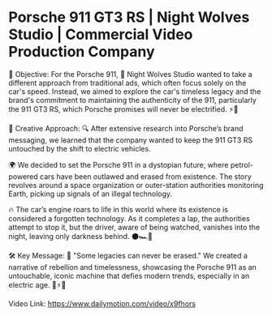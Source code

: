 # Porsche 911 GT3 RS | Night Wolves Studio | Commercial Video Production Company

🚗 Objective:
For the Porsche 911, 🏁 Night Wolves Studio wanted to take a different approach from traditional ads, which often focus solely on the car's speed. Instead, we aimed to explore the car's timeless legacy and the brand's commitment to maintaining the authenticity of the 911, particularly the 911 GT3 RS, which Porsche promises will never be electrified. ⚡🚫

🎨 Creative Approach:
🔍 After extensive research into Porsche’s brand messaging, we learned that the company wanted to keep the 911 GT3 RS untouched by the shift to electric vehicles.

🌍 We decided to set the Porsche 911 in a dystopian future, where petrol-powered cars have been outlawed and erased from existence. The story revolves around a space organization or outer-station authorities monitoring Earth, picking up signals of an illegal technology.

🔥 The car’s engine roars to life in this world where its existence is considered a forgotten technology. As it completes a lap, the authorities attempt to stop it, but the driver, aware of being watched, vanishes into the night, leaving only darkness behind. 🌑🏎️💨

🛠️ Key Message:
📝 "Some legacies can never be erased." We created a narrative of rebellion and timelessness, showcasing the Porsche 911 as an untouchable, iconic machine that defies modern trends, especially in an electric age. 🚗⚡🚫

Video Link: https://www.dailymotion.com/video/x9fhors
